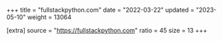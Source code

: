 +++
title = "fullstackpython.com"
date = "2022-03-22"
updated = "2023-05-10"
weight = 13064

[extra]
source = "https://fullstackpython.com"
ratio = 45
size = 13
+++
